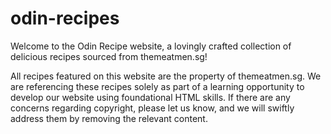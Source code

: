 # odin-recipes

Welcome to the Odin Recipe website, a lovingly crafted collection of delicious recipes sourced from themeatmen.sg!

All recipes featured on this website are the property of themeatmen.sg. We are referencing these recipes solely as part of a learning opportunity to develop our website using foundational HTML skills. If there are any concerns regarding copyright, please let us know, and we will swiftly address them by removing the relevant content.